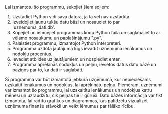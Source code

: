 Lai izmantotu šo programmu, sekojiet šiem soļiem:

1. Uzstādiet Python vidi savā datorā, ja tā vēl nav uzstādīta.
2. Izveidojiet jaunu tukšu datu bāzi un nosauciet to par 'uznemuma_dati.db'.
3. Kopējiet un ielīmējiet programmas kodu Python failā un saglabājiet to ar vēlamo nosaukumu un paplašinājumu ".py".
4. Palaistiet programmu, izmantojot Python interpreteri.
5. Programma uzdotā jautājumā lūgs ievadīt uznēmuma ienākumus un nodokļu procentus.
6. Ievadiet atbildes uz jautājumiem un nospiediet enter.
7. Programma aprēķinās nodokļus un peļņu, ievietos datus datu bāzē un paziņos par to, ka dati ir saglabāti.


Šī programma var būt izmantota jebkurā uzņēmumā, kur nepieciešams uzskaitīt ienākumus un nodokļus, lai aprēķinātu peļņu. Piemēram, uzņēmumi var izmantot šo programmu, lai uzskaitītu ienākumus un nodokļus katru mēnesi un uzraudzītu, cik peļņas tie ir gūruši. Datu bāzes informācija var tikt izmantota, lai radītu grafikus un diagrammas, kas palīdzētu vizualizēt uzņēmuma finanšu stāvokli un veikt lēmumus par tālāko rīcību.
